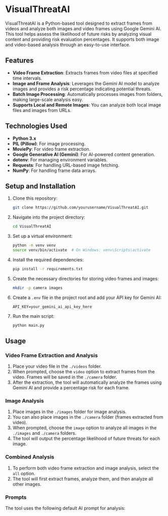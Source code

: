 # VisualThreatAI

VisualThreatAI is a Python-based tool designed to extract frames from videos and analyze both images and video frames using Google Gemini AI. This tool helps assess the likelihood of future risks by analyzing visual content and providing risk evaluation percentages. It supports both image and video-based analysis through an easy-to-use interface.

## Features

- **Video Frame Extraction**: Extracts frames from video files at specified time intervals.
- **Image and Frame Analysis**: Leverages the Gemini AI model to analyze images and provides a risk percentage indicating potential threats.
- **Batch Image Processing**: Automatically processes images from folders, making large-scale analysis easy.
- **Supports Local and Remote Images**: You can analyze both local image files and images from URLs.

## Technologies Used

- **Python 3.x**
- **PIL (Pillow)**: For image processing.
- **MoviePy**: For video frame extraction.
- **Google Generative AI (Gemini)**: For AI-powered content generation.
- **dotenv**: For managing environment variables.
- **Requests**: For handling URL-based image fetching.
- **NumPy**: For handling frame data arrays.

## Setup and Installation

1. Clone this repository:
    ```bash
    git clone https://github.com/yourusername/VisualThreatAI.git
    ```

2. Navigate into the project directory:
    ```bash
    cd VisualThreatAI
    ```

3. Set up a virtual environment:
    ```bash
    python -m venv venv
    source venv/bin/activate  # On Windows: venv\Scripts\activate
    ```

4. Install the required dependencies:
    ```bash
    pip install -r requirements.txt
    ```

5. Create the necessary directories for storing video frames and images:
    ```bash
    mkdir -p camera images
    ```

6. Create a `.env` file in the project root and add your API key for Gemini AI:
    ```
    API_KEY=your_gemini_ai_api_key_here
    ```

7. Run the main script:
    ```bash
    python main.py
    ```

## Usage

### Video Frame Extraction and Analysis
1. Place your video file in the `./videos` folder.
2. When prompted, choose the `video` option to extract frames from the video. Frames will be saved in the `./camera` folder.
3. After the extraction, the tool will automatically analyze the frames using Gemini AI and provide a percentage risk for each frame.

### Image Analysis
1. Place images in the `./images` folder for image analysis.
2. You can also place images in the `./camera` folder (frames extracted from video).
3. When prompted, choose the `image` option to analyze all images in the `./images` and `./camera` folders.
4. The tool will output the percentage likelihood of future threats for each image.

### Combined Analysis
1. To perform both video frame extraction and image analysis, select the `all` option.
2. The tool will first extract frames, analyze them, and then analyze all other images.

### Prompts
The tool uses the following default AI prompt for analysis:
